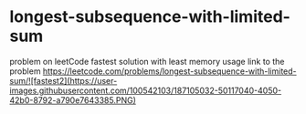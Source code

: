 # longest-subsequence-with-limited-sum
problem on leetCode
fastest solution with least memory usage 
link to the problem 
https://leetcode.com/problems/longest-subsequence-with-limited-sum/![fastest2](https://user-images.githubusercontent.com/100542103/187105032-50117040-4050-42b0-8792-a790e7643385.PNG)
